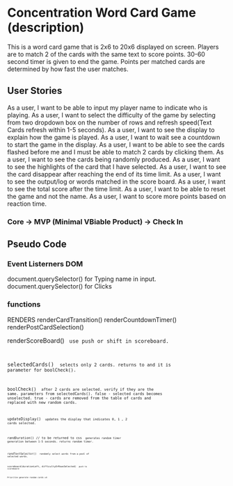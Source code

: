 # Concentration Word Card Game (description)

This is a word card game that is 2x6 to 20x6 displayed on screen.
Players are to match 2 of the cards with the same text to score points. 30-60 second timer is given to end the game.
Points per matched cards are determined by how fast the user matches.

## User Stories

As a user, I want to be able to input my player name to indicate who is playing.
As a user, I want to select the difficulty of the game by selecting from two dropdown box on the number of rows and refresh speed(Text Cards refresh within 1-5 seconds).
As a user, I want to see the display to explain how the game is played.
As a user, I want to wait see a countdown to start the game in the display.
As a user, I want to be able to see the cards flashed before me and I must be able to match 2 cards by clicking them.
As a user, I want to see the cards being randomly produced.
As a user, I want to see the highlights of the card that I have selected.
As a user, I want to see the card disappear after reaching the end of its time limit.
As a user, I want to see the output/log or words matched in the score board.
As a user, I want to see the total score after the time limit.
As a user, I want to be able to reset the game and not the name.
As a user, I want to score more points based on reaction time.

### Core -> MVP (Minimal VBiable Product) -> Check In

## Pseudo Code

### Event Listerners DOM

document.querySelector() for Typing name in input.
document.querySelector() for Clicks

### functions

RENDERS
renderCardTransition()
renderCountdownTimer()
renderPostCardSelection()

renderScoreBoard()
<code> use push or shift in scoreboard.

selectedCards()
<code> selects only 2 cards. returns to and it is parameter for boolCheck().

boolCheck()
<code> after 2 cards are selected. verify if they are the same.
parameters from selectedCards().
false - selected cards becomes unselected.
true - cards are removed from the table of cards and replaced with new random cards.

updateDisplay()
<code> updates the display that indicates 0, 1 , 2 cards selected.

randDuration() // to be returned to css
<code> generates random timer generation between 1-5 seconds.
returns random timer.

randTextSelector()
<code> randomly select words from a pool of selected words.

scoreboard(durationLeft, difficultyOrRowsSelected)
<code> push to scoreboard

Prioritze generate random cards x4
